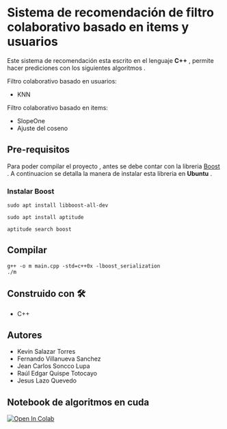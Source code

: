 # Sistema de recomendación de filtro colaborativo basado en items y usuarios
Este sistema de recomendación esta escrito en el lenguaje **C++** , permite hacer prediciones con los siguientes algoritmos .

Filtro colaborativo basado en usuarios:

- KNN

Filtro colaborativo basado en items:

- SlopeOne
- Ajuste del coseno

## Pre-requisitos
Para poder compilar el proyecto , antes se  debe contar con la libreria  [Boost](https://www.boost.org/) . A continuacion se detalla la manera de instalar esta libreria en **Ubuntu** .
### Instalar Boost
```
sudo apt install libboost-all-dev

sudo apt install aptitude

aptitude search boost
```

## Compilar
 ```
 g++ -o m main.cpp -std=c++0x -lboost_serialization
 ./m
 ```
 ## Construido con 🛠️
 
 - C++
 
 ## Autores
 
 - Kevin Salazar Torres
 - Fernando Villanueva Sanchez
 - Jean Carlos Soncco Lupa
 - Raúl Edgar Quispe Totocayo
 - Jesus Lazo Quevedo
 
## Notebook de algoritmos en cuda

[![Open In Colab](https://colab.research.google.com/assets/colab-badge.svg)](https://colab.research.google.com/drive/1jKt6TTkZidia5Av4iyP6OiYShWHGINq1?usp=sharing)
